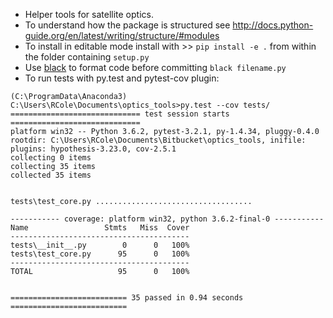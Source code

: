 * Helper tools for satellite optics.
* To understand how the package is structured see http://docs.python-guide.org/en/latest/writing/structure/#modules
* To install in editable mode install with >> `pip install -e .` from within the folder containing `setup.py`
* Use [black](https://github.com/ambv/black) to format code before committing `black filename.py`
* To run tests with py.test and pytest-cov plugin:
```
(C:\ProgramData\Anaconda3) C:\Users\RCole\Documents\optics_tools>py.test --cov tests/
============================= test session starts =============================
platform win32 -- Python 3.6.2, pytest-3.2.1, py-1.4.34, pluggy-0.4.0
rootdir: C:\Users\RCole\Documents\Bitbucket\optics_tools, inifile:
plugins: hypothesis-3.23.0, cov-2.5.1
collecting 0 items
collecting 35 items
collected 35 items


tests\test_core.py ...................................

----------- coverage: platform win32, python 3.6.2-final-0 -----------
Name                 Stmts   Miss  Cover
----------------------------------------
tests\__init__.py        0      0   100%
tests\test_core.py      95      0   100%
----------------------------------------
TOTAL                   95      0   100%


========================== 35 passed in 0.94 seconds ==========================
```
